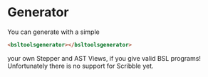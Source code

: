 # Generator

You can generate with a simple

```html
<bsltoolsgenerator></bsltoolsgenerator>
```

your own Stepper and AST Views, if you give valid BSL programs! Unfortunately there is no support for Scribble yet.

<bsltoolsgenerator> </bsltoolsgenerator>
